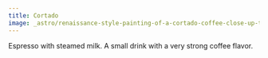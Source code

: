 ```yaml
---
title: Cortado
image: _astro/renaissance-style-painting-of-a-cortado-coffee-close-up-trending-on-artstation-820067214.png
---
```

Espresso with steamed milk. A small drink with a very strong coffee flavor.
